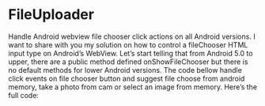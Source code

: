 # FileUploader

Handle Android webview file chooser click actions on all Android versions. I want to share with you my solution on how to control a fileChooser HTML input type on Android’s WebView. Let’s start telling that from Android 5.0 to upper, there are a public method defined onShowFileChooser but there is no default methods for lower Android versions. The code bellow handle click events on file chooser button and suggest file choose from android memory, take a photo from cam or select an image from memory. Here’s the full code:
